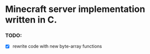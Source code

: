 # Minecraft server implementation written in C.

### TODO:
  - [x] rewrite code with new byte-array functions
